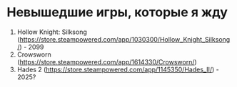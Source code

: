 # Невышедшие игры, которые я жду
1. Hollow Knight: Silksong (https://store.steampowered.com/app/1030300/Hollow_Knight_Silksong/) - 2099
2. Crowsworn (https://store.steampowered.com/app/1614330/Crowsworn/)
3. Hades 2 (https://store.steampowered.com/app/1145350/Hades_II/) - 2025?

